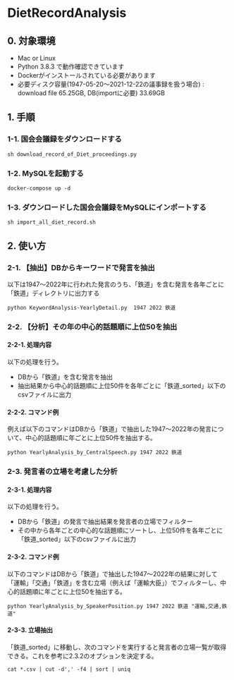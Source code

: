 # DietRecordAnalysis

## 0. 対象環境
- Mac or Linux
- Python 3.8.3 で動作確認できています
- Dockerがインストールされている必要があります
- 必要ディスク容量(1947-05-20〜2021-12-22の議事録を扱う場合) : download file 65.25GB, DB(importに必要) 33.69GB


## 1. 手順

### 1-1. 国会会議録をダウンロードする
```
sh download_record_of_Diet_proceedings.py
```


### 1-2. MySQLを起動する
```
docker-compose up -d
```


### 1-3. ダウンロードした国会会議録をMySQLにインポートする
```
sh import_all_diet_record.sh
```


## 2. 使い方

### 2-1. 【抽出】DBからキーワードで発言を抽出
以下は1947〜2022年に行われた発言のうち、「鉄道」を含む発言を各年ごとに「鉄道」ディレクトリに出力する
```
python KeywordAnalysis-YearlyDetail.py  1947 2022 鉄道
```

### 2-2. 【分析】その年の中心的話題順に上位50を抽出
#### 2-2-1. 処理内容
以下の処理を行う。
- DBから「鉄道」を含む発言を抽出
- 抽出結果から中心的話題順に上位50件を各年ごとに「鉄道_sorted」以下のcsvファイルに出力

#### 2-2-2. コマンド例
例えば以下のコマンドはDBから「鉄道」で抽出した1947〜2022年の発言について、中心的話題順に年ごとに上位50件を抽出する。
```
python YearlyAnalysis_by_CentralSpeech.py 1947 2022 鉄道
```

### 2-3. 発言者の立場を考慮した分析
#### 2-3-1. 処理内容
以下の処理を行う。
- DBから「鉄道」の発言で抽出結果を発言者の立場でフィルター
- その中から各年ごとの中心的な話題順にソートし、上位50件を各年ごとに「鉄道_sorted」以下のcsvファイルに出力

#### 2-3-2. コマンド例
以下のコマンドはDBから「鉄道」で抽出した1947〜2022年の結果に対して「運輸」「交通」「鉄道」を含む立場（例えば「運輸大臣」）でフィルターし、中心的話題順に年ごとに上位50を抽出する。
```
python YearlyAnalysis_by_SpeakerPosition.py 1947 2022 鉄道 "運輸,交通,鉄道"
```

#### 2-3-3. 立場抽出
「鉄道_sorted」に移動し、次のコマンドを実行すると発言者の立場一覧が取得できる。これを参考に2.3.2のオプションを決定する。
```
cat *.csv | cut -d',' -f4 | sort | uniq
```
